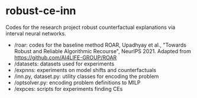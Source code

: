 # robust-ce-inn

Codes for the research project robust counterfactual explanations via interval neural networks.

- /roar: codes for the baseline method ROAR, Upadhyay et al., "Towards Robust and Reliable Algorithmic Recourse", NeurIPS 2021. Adapted from https://github.com/AI4LIFE-GROUP/ROAR
- /datasets: datasets used for experiments
- /expnns: experiments on model shifts and counterfactuals
- /inn.py, dataset.py: utility classes for encoding the problem
- /optsolver.py: encoding problem definitions to MILP
- /expces: scripts for experiments finding CEs
